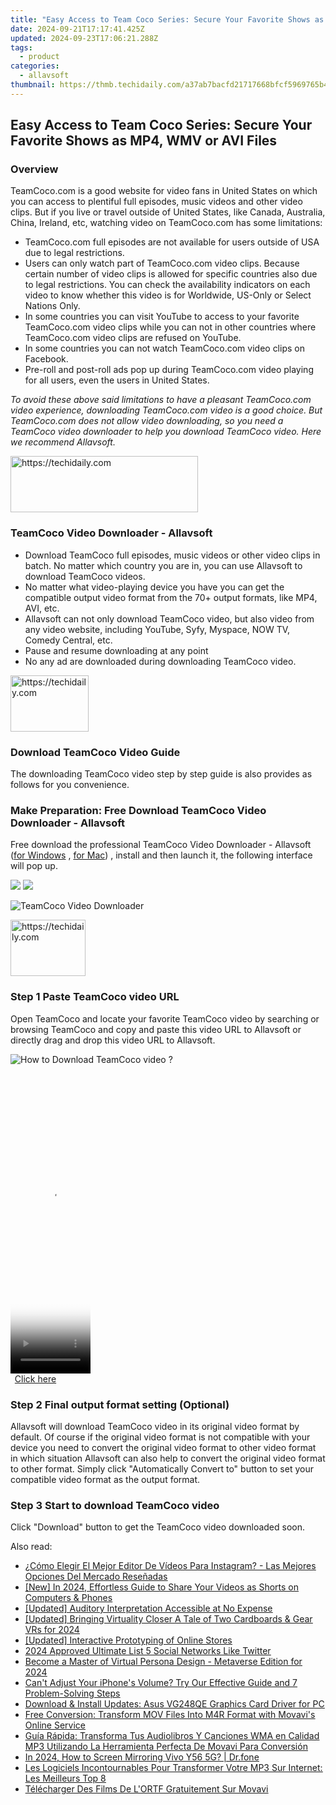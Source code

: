 ```yaml
---
title: "Easy Access to Team Coco Series: Secure Your Favorite Shows as MP4, WMV or AVI Files"
date: 2024-09-21T17:17:41.425Z
updated: 2024-09-23T17:06:21.288Z
tags:
  - product
categories:
  - allavsoft
thumbnail: https://thmb.techidaily.com/a37ab7bacfd21717668bfcf5969765b4a3a3d0a9b78c5dad2639277dfb76f19b.jpg
---
```


## Easy Access to Team Coco Series: Secure Your Favorite Shows as MP4, WMV or AVI Files

### Overview

TeamCoco.com is a good website for video fans in United States on which you can access to plentiful full episodes, music videos and other video clips. But if you live or travel outside of United States, like Canada, Australia, China, Ireland, etc, watching video on TeamCoco.com has some limitations:

* TeamCoco.com full episodes are not available for users outside of USA due to legal restrictions.
* Users can only watch part of TeamCoco.com video clips. Because certain number of video clips is allowed for specific countries also due to legal restrictions. You can check the availability indicators on each video to know whether this video is for Worldwide, US-Only or Select Nations Only.
* In some countries you can visit YouTube to access to your favorite TeamCoco.com video clips while you can not in other countries where TeamCoco.com video clips are refused on YouTube.
* In some countries you can not watch TeamCoco.com video clips on Facebook.
* Pre-roll and post-roll ads pop up during TeamCoco.com video playing for all users, even the users in United States.

_To avoid these above said limitations to have a pleasant TeamCoco.com video experience, downloading TeamCoco.com video is a good choice. But TeamCoco.com does not allow video downloading, so you need a TeamCoco video downloader to help you download TeamCoco video. Here we recommend Allavsoft._

<!-- affiliate ads begin -->
<a href="https://malaysia-healthcare-travel-council.pxf.io/c/5597632/1557746/17382" target="_top" id="1557746">
  <img src="//a.impactradius-go.com/display-ad/17382-1557746" border="0" alt="https://techidaily.com" width="300" height="90"/>
</a>
<img height="0" width="0" src="https://malaysia-healthcare-travel-council.pxf.io/i/5597632/1557746/17382" style="position:absolute;visibility:hidden;" border="0" />
<!-- affiliate ads end -->

### TeamCoco Video Downloader - Allavsoft

* Download TeamCoco full episodes, music videos or other video clips in batch. No matter which country you are in, you can use Allavsoft to download TeamCoco videos.
* No matter what video-playing device you have you can get the compatible output video format from the 70+ output formats, like MP4, AVI, etc.
* Allavsoft can not only download TeamCoco video, but also video from any video website, including YouTube, Syfy, Myspace, NOW TV, Comedy Central, etc.
* Pause and resume downloading at any point
* No any ad are downloaded during downloading TeamCoco video.

<!-- affiliate ads begin -->
<a href="https://aligracehair.sjv.io/c/5597632/2135351/19272" target="_top" id="2135351">
  <img src="//a.impactradius-go.com/display-ad/19272-2135351" border="0" alt="https://techidaily.com" width="125" height="90"/>
</a>
<img height="0" width="0" src="https://aligracehair.sjv.io/i/5597632/2135351/19272" style="position:absolute;visibility:hidden;" border="0" />
<!-- affiliate ads end -->

### Download TeamCoco Video Guide

The downloading TeamCoco video step by step guide is also provides as follows for you convenience.

### Make Preparation: Free Download TeamCoco Video Downloader - Allavsoft

Free download the professional TeamCoco Video Downloader - Allavsoft ([for Windows](https://tools.techidaily.com/allavsoft/products/) , [for Mac](https://tools.techidaily.com/allavsoft/products/)) , install and then launch it, the following interface will pop up.

[![](https://www.allavsoft.com/how-to/../images/how-to/free-download-win.jpg)](https://tools.techidaily.com/allavsoft/products/) [![](https://www.allavsoft.com/how-to/../images/how-to/free-download-mac.jpg)](https://tools.techidaily.com/allavsoft/products/)

![TeamCoco Video Downloader](https://www.allavsoft.com/how-to/../images/allavsoft/screen-shot-600.jpg)

<!-- affiliate ads begin -->
<a href="https://bluettifr.pxf.io/c/5597632/2145079/17095" target="_top" id="2145079">
  <img src="//a.impactradius-go.com/display-ad/17095-2145079" border="0" alt="https://techidaily.com" width="120" height="90"/>
</a>
<img height="0" width="0" src="https://bluettifr.pxf.io/i/5597632/2145079/17095" style="position:absolute;visibility:hidden;" border="0" />
<!-- affiliate ads end -->

### Step 1 Paste TeamCoco video URL

Open TeamCoco and locate your favorite TeamCoco video by searching or browsing TeamCoco and copy and paste this video URL to Allavsoft or directly drag and drop this video URL to Allavsoft.

![How to Download TeamCoco video ?](https://www.allavsoft.com/how-to/../images/how-to/download-rtmp-video/download-rtmp-video.jpg)

<!-- affiliate ads begin -->
<span id="1975648">
					<video width="128" height="480" style="cursor:pointer"
           poster="//a.impactradius-go.com/display-clicktoplayimage/1975648.png"
           onclick="if(!this.playClicked){this.play();this.setAttribute('controls',true);this.playClicked=true;}">
	   <source src="//a.impactradius-go.com/display-ad/22993-1975648">
	   <img src="//a.impactradius-go.com/display-clicktoplayimage/1975648.png" style="border: none; height: 100%; width: 100%; object-fit: contain">
	</video>
	<div style="width:80px;text-align:center"><a href="javascript:window.open(decodeURIComponent('https%3A%2F%2Fhomestyler.sjv.io%2Fc%2F5597632%2F1975648%2F22993'), '_blank');void(0);">Click here</a></div>
</span>
<img height="0" width="0" src="https://imp.pxf.io/i/5597632/1975648/22993" style="position:absolute;visibility:hidden;" border="0" />
<!-- affiliate ads end -->

### Step 2 Final output format setting (Optional)

Allavsoft will download TeamCoco video in its original video format by default. Of course if the original video format is not compatible with your device you need to convert the original video format to other video format in which situation Allavsoft can also help to convert the original video format to other format. Simply click "Automatically Convert to" button to set your compatible video format as the output format.

### Step 3 Start to download TeamCoco video

Click "Download" button to get the TeamCoco video downloaded soon.

<ins class="adsbygoogle"
     style="display:block"
     data-ad-format="autorelaxed"
     data-ad-client="ca-pub-7571918770474297"
     data-ad-slot="1223367746"></ins>

<ins class="adsbygoogle"
     style="display:block"
     data-ad-client="ca-pub-7571918770474297"
     data-ad-slot="8358498916"
     data-ad-format="auto"
     data-full-width-responsive="true"></ins>

<span class="atpl-alsoreadstyle">Also read:</span>
<div><ul>
<li><a href="https://win-extraordinary.techidaily.com/como-elegir-el-mejor-editor-de-videos-para-instagram-las-mejores-opciones-del-mercado-resenadas/"><u>¿Cómo Elegir El Mejor Editor De Vídeos Para Instagram? - Las Mejores Opciones Del Mercado Reseñadas</u></a></li>
<li><a href="https://facebook-record-videos.techidaily.com/new-in-2024-effortless-guide-to-share-your-videos-as-shorts-on-computers-and-phones/"><u>[New] In 2024, Effortless Guide to Share Your Videos as Shorts on Computers & Phones</u></a></li>
<li><a href="https://fox-cloud.techidaily.com/updated-auditory-interpretation-accessible-at-no-expense/"><u>[Updated] Auditory Interpretation Accessible at No Expense</u></a></li>
<li><a href="https://fox-hovers.techidaily.com/updated-bringing-virtuality-closer-a-tale-of-two-cardboards-and-gear-vrs-for-2024/"><u>[Updated] Bringing Virtuality Closer A Tale of Two Cardboards & Gear VRs for 2024</u></a></li>
<li><a href="https://extra-approaches.techidaily.com/updated-interactive-prototyping-of-online-stores/"><u>[Updated] Interactive Prototyping of Online Stores</u></a></li>
<li><a href="https://twitter-videos.techidaily.com/2024-approved-ultimate-list-5-social-networks-like-twitter/"><u>2024 Approved Ultimate List 5 Social Networks Like Twitter</u></a></li>
<li><a href="https://extra-lessons.techidaily.com/become-a-master-of-virtual-persona-design-metaverse-edition-for-2024/"><u>Become a Master of Virtual Persona Design - Metaverse Edition for 2024</u></a></li>
<li><a href="https://fox-that.techidaily.com/cant-adjust-your-iphones-volume-try-our-effective-guide-and-7-problem-solving-steps/"><u>Can't Adjust Your iPhone's Volume? Try Our Effective Guide and 7 Problem-Solving Steps</u></a></li>
<li><a href="https://driver-download.techidaily.com/download-and-install-updates-asus-vg248qe-graphics-card-driver-for-pc/"><u>Download & Install Updates: Asus VG248QE Graphics Card Driver for PC</u></a></li>
<li><a href="https://win-extraordinary.techidaily.com/free-conversion-transform-mov-files-into-m4r-format-with-movavis-online-service/"><u>Free Conversion: Transform MOV Files Into M4R Format with Movavi's Online Service</u></a></li>
<li><a href="https://win-extraordinary.techidaily.com/guia-rapida-transforma-tus-audiolibros-y-canciones-wma-en-calidad-mp3-utilizando-la-herramienta-perfecta-de-movavi-para-conversion/"><u>Guía Rápida: Transforma Tus Audiolibros Y Canciones WMA en Calidad MP3 Utilizando La Herramienta Perfecta De Movavi Para Conversión</u></a></li>
<li><a href="https://screen-mirror.techidaily.com/in-2024-how-to-screen-mirroring-vivo-y56-5g-drfone-by-drfone-android/"><u>In 2024, How to Screen Mirroring Vivo Y56 5G? | Dr.fone</u></a></li>
<li><a href="https://win-extraordinary.techidaily.com/les-logiciels-incontournables-pour-transformer-votre-mp3-sur-internet-les-meilleurs-top-8/"><u>Les Logiciels Incontournables Pour Transformer Votre MP3 Sur Internet: Les Meilleurs Top 8</u></a></li>
<li><a href="https://win-extraordinary.techidaily.com/telecharger-des-films-de-lortf-gratuitement-sur-movavi/"><u>Télécharger Des Films De L'ORTF Gratuitement Sur Movavi</u></a></li>
</ul></div>

